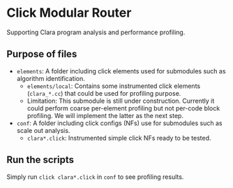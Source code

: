 # Click Modular Router

Supporting Clara program analysis and performance profiling.

## Purpose of files

* `elements`: A folder including click elements used for submodules such as algorithm identification.
    * `elements/local`: Contains some instrumented click elements (`clara_*.cc`) that could be used for profiling purpose.
    * Limitation: This submodule is still under construction. Currently it could perform coarse per-element profiling but not per-code block profiling. We will implement the latter as the next step.
* `conf`: A folder including click configs (NFs) use for submodules such as scale out analysis.
    * `clara*.click`: Instrumented simple click NFs ready to be tested.   

## Run the scripts

Simply run `click clara*.click` in `conf` to see profiling results.

